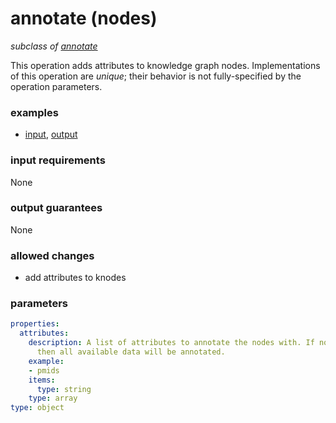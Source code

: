 # annotate (nodes)

_subclass of [annotate](./annotate.md)_

This operation adds attributes to knowledge graph nodes. Implementations of this operation are _unique_; their behavior is not fully-specified by the operation parameters.

### examples

- [input](../examples/annotation/messages/01_knowledge.json), [output](../examples/annotation/messages/03_annotated_nodes.json)

### input requirements

None

### output guarantees

None

### allowed changes

- add attributes to knodes

### parameters

```yaml
properties:
  attributes:
    description: A list of attributes to annotate the nodes with. If not included
      then all available data will be annotated.
    example:
    - pmids
    items:
      type: string
    type: array
type: object
```

